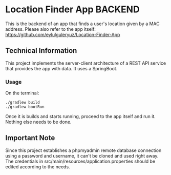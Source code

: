 # Location Finder App BACKEND
This is the backend of an app that finds a user's location given by a MAC address.
Please also refer to the app itself: https://github.com/eylulguleryuz/Location-Finder-App

## Technical Information

This project implements the server-client architecture of a REST API service that provides the app with data. It uses a SpringBoot. 

### Usage

On the terminal:
```
./gradlew build 
./gradlew bootRun    
```
Once it is builds and starts running, proceed to the app itself and run it. 
Nothing else needs to be done.

## Important Note
Since this project establishes a phpmyadmin remote database connection using a password and username, it can't be cloned and used right away. 
The credentials in src/main/resources/application.properties should be edited according to the needs.
